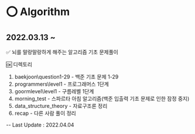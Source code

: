 # ⭕ Algorithm
## 2022.03.13 ~ 

✅ 뇌를 말랑말랑하게 해주는 알고리즘 기초 문제풀이

🆗 디렉토리
1. baekjoon\question1-29 - 백준 기초 문제 1-29
2. programmers\level1 - 프로그래머스 1단계 
3. goormlevel\level1 - 구름레벨 1단계
4. morning_test - 스파르타 아침 알고리즘(백준 입출력 기초 문제로 인한 잠정 중지)
5. data_structure_theory - 자료구조론 정리
6. recap - 다른 사람 풀이 정리

-- Last Update : 2022.04.04

